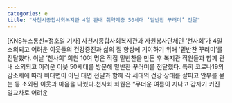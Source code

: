 ```yaml
---
categories: e
title: "사천시종합사회복지관 4일 관내 취약계층 50세대 ‘밑반찬 꾸러미’ 전달"
---
```

[KNS뉴스통신=정호일 기자] 사천시종합사회복지관과 자원봉사단체인 ‘천사회’가 4일 소외되고 어려운 이웃들의 건강증진과 삶의 질 향상에 기여하기 위해 ‘밑반찬 꾸러미’를 전달했다. 이날 ‘천사회’ 회원 10여 명은 직접 밑반찬을 만든 후 복지관 직원들과 함께 관내 소외되고 어려운 이웃 50세대를 방문해 밑반찬 꾸러미를 전달했다. 특히 코로나19의 감소세에 따라 비대면이 아닌 대면 전달과 함께 각 세대의 건강 상태를 살피고 안부를 묻는 등 소외된 이웃과 마음을 나눴다.천사회 회원은 “무더운 여름이 지나고 갑자기 커진 일교차로 어려운